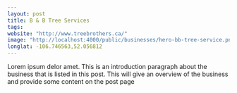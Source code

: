 ```yaml
---
layout: post
title: B & B Tree Services
tags:
website: "http://www.treebrothers.ca/"
image: "http://localhost:4000/public/businesses/hero-bb-tree-service.png"
longlat: -106.746563,52.056812
---
```

Lorem ipsum delor amet. This is an introduction paragraph about the business that is listed in this post. This will give an overview of the business and provide some content on the post page
